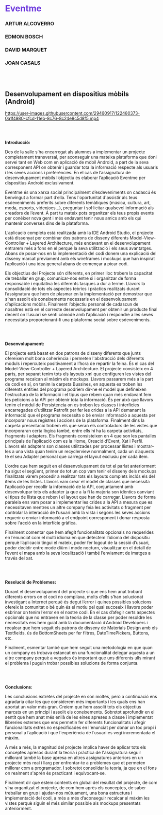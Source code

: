 ﻿

<h1 style="color:#6D39DC; font-weight:bold">Eventme</h1>

### **ARTUR ALCOVERRO**

### **EDMON BOSCH**

### **DAVID MARQUET**

### **JOAN CASALS**

 <br/><br/>
## **Desenvolupament en dispositius mòbils (Android)**

https://user-images.githubusercontent.com/29460917/122480373-0a1f4980-cfcd-11eb-8c76-8c24e8c5d8f5.mp4

 <br/><br/>

**Introducció:**

Des de la salle s’ha encarregat als alumnes a implementar un projecte completament transversal, per aconseguir una mateixa plataforma que doni servei tant en Web com en aplicació de mòbil Android, a part de la seva corresponent API on obtenir i guardar tota la informació respecte als usuaris i les seves accions i preferències. En el cas de l’assignatura de desenvolupament mòbils l’objectiu és elaborar l’aplicació Eventme per dispositius Android exclusivament.

Eventme és una xarxa social principalment d’esdeveniments on cadascú és benvingut a formar part d’ella. Tens l'oportunitat d'assistir als teus esdeveniments preferits sobre diferents temàtiques (música, cultura, art, moda, esports, videojocs…), preguntar i sol·licitar qualsevol informació als creadors de l’event. A part tu mateix pots organitzar els teus propis events per conèixer nova gent i més endavant tenir nous amics amb els qui mantenir converses dins de la plataforma.

L’aplicació completa està realitzada amb la IDE Android Studio, el projecte està dissenyat per combinar dos patrons de disseny diferents Model-View-Controller + Layered Architecture, més endavant en el desenvolupament entrarem més a fons en el perquè la seva utilització i els seus avantatges. Abans de posar-nos en la implementació del codi donem una explicació del disseny marcat prèviament amb els wireframes i mockups que han inspirat l’aplicació i una idea general abans de començar a picar codi.

Els objectius del Projecte són diferents, en primer lloc trobem la capacitat de treballar en grup, comunicar-nos entre si i organitzar de forma responsable i equitativa les diferents tasques a dur a terme. Llavors la consolidació de tots els aspectes teòrics i pràctics realitzats durant l’assignatura que hem de plasmar en la implementació per demostrar que s’han assolit els coneixements necessaris en el desenvolupament d’aplicacions mòbils. Finalment l’objectiu personal de cadascun de nosaltres està en el correcte desenvolupament per obtenir un producte final decent on l’usuari se senti còmode amb l’aplicació i respondre a les seves necessitats proporcionant-li una plataforma social sobre esdeveniments.

 <br/><br/>


**Desenvolupament:**

El projecte està basat en dos patrons de disseny diferents que junts ofereixen molt bona coherència i permeten l'abstracció dels diferents mòduls i repercuteix positivament a l’hora de repartir la feina. És el cas del Model-View-Controller + Layered Architecture. El projecte consisteix en 4 parts, per separat tenim tots els layouts xml que configuren les vistes del programa recalcan al màxim els mockups. Llavors passarem més a la part de codi en sí, on tenim la carpeta Bussines, en aquesta es troben les diferents entities del programa podríem dir-ne el model que defineixen l'estructura de la informació i el tipus que rebem quan més endavant fem les peticions a la API per obtenir tota la informació. És per això que llavors tenim el mòdul de Persistencia on es troben les classes i interfícies encarregades d'utilitzar Retrofit per fer les crides a la API demanant la informació que el programa necessita o bé enviar informació a aquesta per incorporar nous registres i accions de la plataforma. Finalment dins la carpeta presentació trobem els que seran els controladors de les vistes que incorporaran certa lògica també, entre ells hi ha la carpeta activitats, fragments i adapters. Els fragments consisteixen en 4 que son les pantalles principals de l’aplicació com es la Home, Creació d’Event, Xat i Perfil. Llavors els adapters son classes utilitzades per processar llistes i mostrar-les a una vista quan tenim un recyclerview normalment, cada un d’aquests té el seu Adapter personal que carrega el layout exclusiu per cada item.

L’ordre que hem seguit en el desenvolupament de tot el parlat anteriorment ha sigut el següent, primer de tot un cop vam tenir el disseny dels mockups finalitzats vàrem procedir a realitzar tots els layouts complets inclós els del items de les llistes. Llavors vam crear el model de classes que necessita l’aplicació per recollir la informació de la API, conjuntament amb desenvolupar tots els adapter ja que a la fi la majoria son idèntics canviant el tipus de llista que reben i el layout que han de carregar. Llavors de forma paralela ens vam posar a implementar les crides a la API a mesura que es necessitaven mentres un altre company feia les activitats o fragment per controlar la interacció de l’usuari amb la vista i segons les seves accions requerir o enviar informació a el endpoint corresponent i donar resposta sobre l'acció en la interfície gràfica.

Finalment comentar que hem afegit funcionalitats opcionals no requerides en l’enunciat com el multi idioma en que detectem l’idioma del dispositiu perquè l’aplicació tingui el mateix, poder fer logout de la sessió d’usuari, poder decidir entre mode diürn i mode nocturn, visualitzar en el detall de l’event el mapa amb la seva localització i també l’enviament de imatges a través del xat.

 <br/><br/>

**Resolució de Problemes:**

Durant el desenvolupament del projecte si que ens hem anat trobant diferents errors on el codi no compilava, molts d’ells s’han solucionat investigant a Internet perquè és degut l’error i quines possibles solucions ofereix la comunitat o bé quin és el motiu pel qual succeeix i llavors poder esbrinar on tenim l’error en el nostre codi. En el cas d’afegir certs aspectes opcionals que no entraven en la teoria de la classe per poder resoldre les necessitats ens hem guiat amb la documentació d’Android Developers i recalcar que hem seguit els patrons de disseny de Materials Design amb els Textfields, ús de BottomSheets per fer filtres, DateTimePickers, Buttons, etc.


Finalment, esmentar també que hem seguit una metodología en que quan un company es trobava estancat en una funcionalitat delegar aquesta a un altre company perquè a vegades és important que uns diferents ulls mirant el problema i puguin trobar possibles solucions de forma conjunta.

 <br/><br/>

**Conclusions:**

Les conclusions extretes del projecte en son moltes, però a continuació ens agradaria citar les que considerem més importants i les quals ens han aportat un valor més gran. Creiem que hem assolit tots els objectius marcats en un principi i assolit els coneixements. Sobretot aprofundir en el sentit que hem anat més enllà de les eines apreses a classe i implementat llibreries externes que ens permetin fer diferents funcionalitats i afegir funcionalitats extres no especificades en l'enunciat per donar un toc propi i personal a l’aplicació i que l'experiència de l’usuari es vegi incrementada el màxim.

A més a més, la magnitud del projecte implica haver de aplicar tots els conceptes apresos durant la teoria i pràctica de l'assignatura seguir millorant també la base apresa en altres assignatures anteriors en un projecte més real i llarg per enfrontar-te a problemes que et permeten millorar com a programador. I sobretot consolidar la teoria, ja que en el fons on realment s'aprèn és practicant i equivocant-se.

Finalment dir que estem contents en global del resultat del projecte, de com s’ha organitzat el projecte, de com hem après els conceptes, de saber treballar en grup i ajudar-nos mútuament, una bona estructura i implementació del codi, a més a més d’aconseguir recalcar al màxim les vistes perquè siguin el més similar possible als mockups presentats anteriorment.

